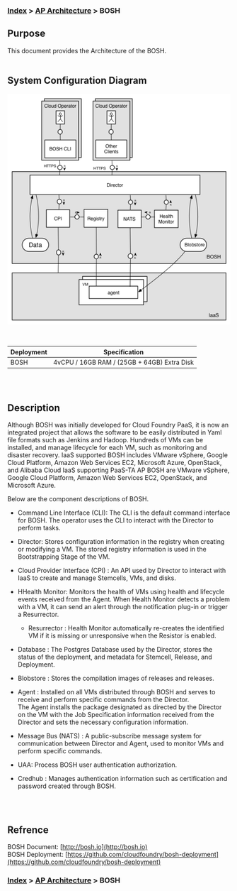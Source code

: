 ### [Index](https://github.com/PaaS-TA/Guide-eng/blob/master/README.md) > [AP Architecture](../README.md) > BOSH

## Purpose
This document provides the Architecture of the BOSH.
<br><br>

## System Configuration Diagram

![BOSH Architecture](image/bosh_architecture.png)

<br>

| Deployment | Specification |
|------------|------|
| BOSH | 4vCPU / 16GB RAM / (25GB + 64GB) Extra Disk |

<br><br>

## Description
Although BOSH was initially developed for Cloud Foundry PaaS, it is now an integrated project that allows the software to be easily distributed in Yaml file formats such as Jenkins and Hadoop. Hundreds of VMs can be installed, and manage lifecycle for each VM, such as monitoring and disaster recovery. 
IaaS supported BOSH includes VMware vSphere, Google Cloud Platform, Amazon Web Services EC2, Microsoft Azure, OpenStack, and Alibaba Cloud
IaaS supporting PaaS-TA AP BOSH are VMware vSphere, Google Cloud Platform, Amazon Web Services EC2, OpenStack, and Microsoft Azure.


Below are the component descriptions of BOSH.
- Command Line Interface (CLI): The CLI is the default command interface for BOSH. 
The operator uses the CLI to interact with the Director to perform tasks.

- Director: Stores configuration information in the registry when creating or modifying a VM.
The stored registry information is used in the Bootstrapping Stage of the VM.

- Cloud Provider Interface (CPI) : An API used by Director to interact with IaaS to create and manage Stemcells, VMs, and disks.

- HHealth Monitor: Monitors the health of VMs using health and lifecycle events received from the Agent.
When Health Monitor detects a problem with a VM, it can send an alert through the notification plug-in or trigger a Resurrector.

  - Resurrector : Health Monitor automatically re-creates the identified VM if it is missing or unresponsive when the Resistor is enabled.

- Database : The Postgres Database used by the Director, stores the status of the deployment, and metadata for Stemcell, Release, and Deployment.

- Blobstore : Stores the compilation images of releases and releases.

- Agent : Installed on all VMs distributed through BOSH and serves to receive and perform specific commands from the Director.  
The Agent installs the package designated as directed by the Director on the VM with the Job Specification information received from the Director and sets the necessary configuration information.

- Message Bus (NATS) : A public-subscribe message system for communication between Director and Agent, used to monitor VMs and perform specific commands.

- UAA: Process BOSH user authentication authorization.

- Credhub : Manages authentication information such as certification and password created through BOSH.

<br><br>

## Refrence
BOSH Document: [http://bosh.io](http://bosh.io)  
BOSH Deployment: [https://github.com/cloudfoundry/bosh-deployment](https://github.com/cloudfoundry/bosh-deployment)  

### [Index](https://github.com/PaaS-TA/Guide-eng/blob/master/README.md) > [AP Architecture](../README.md) > BOSH
